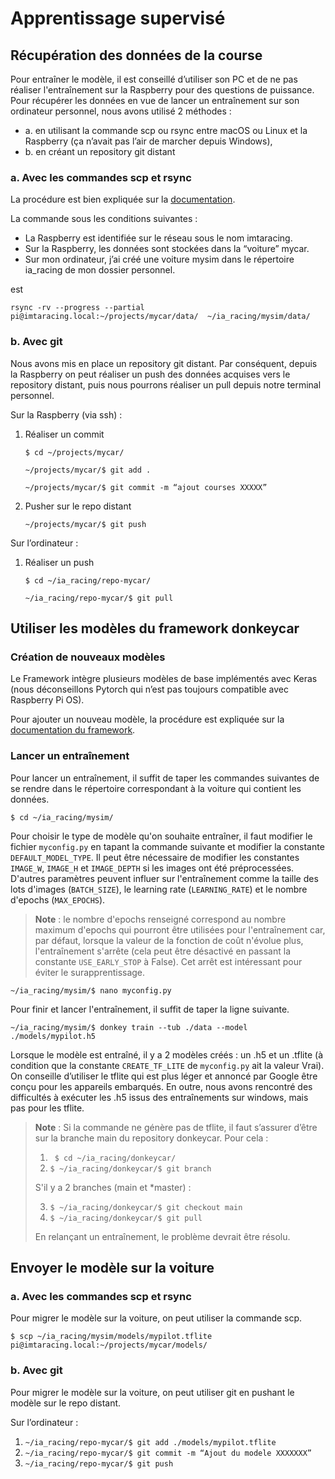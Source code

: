 # Apprentissage supervisé

## Récupération des données de la course
Pour entraîner le modèle, il est conseillé d’utiliser son PC et de ne pas réaliser l'entraînement sur la Raspberry pour des questions de puissance. Pour récupérer les données en vue de lancer un entraînement sur son ordinateur personnel, nous avons utilisé 2 méthodes :

- a. en utilisant la commande scp ou rsync entre macOS ou Linux et la Raspberry (ça n’avait pas l’air de marcher depuis Windows), 
- b. en créant un repository git distant

### a. Avec les commandes scp et rsync
La procédure est bien expliquée sur la [documentation](https://docs.donkeycar.com/guide/deep_learning/train_autopilot/). 

La commande sous les conditions suivantes :

- La Raspberry est identifiée sur le réseau sous le nom imtaracing.
- Sur la Raspberry, les données sont stockées dans la “voiture” mycar.
- Sur mon ordinateur, j’ai créé une voiture mysim dans le répertoire ia_racing de mon dossier personnel.

est 

```
rsync -rv --progress --partial pi@imtaracing.local:~/projects/mycar/data/  ~/ia_racing/mysim/data/
```

### b. Avec git
Nous avons mis en place un repository git distant. Par conséquent, depuis la Raspberry on peut réaliser un push des données acquises vers le repository distant, puis nous pourrons réaliser un pull depuis notre terminal personnel.

Sur la Raspberry (via ssh) :
1. Réaliser un commit
    
    ```
    $ cd ~/projects/mycar/    
    ```

    ```
    ~/projects/mycar/$ git add .
    ```

    ```
    ~/projects/mycar/$ git commit -m “ajout courses XXXXX” 
    ```
 
2. Pusher sur le repo distant

    ```
    ~/projects/mycar/$ git push
    ```

Sur l’ordinateur :

1. Réaliser un push

    ```
    $ cd ~/ia_racing/repo-mycar/
    ```

    ```
    ~/ia_racing/repo-mycar/$ git pull
    ```

## Utiliser les modèles du framework donkeycar

### Création de nouveaux modèles
Le Framework intègre plusieurs modèles de base implémentés avec Keras (nous déconseillons Pytorch qui n’est pas toujours compatible avec Raspberry Pi OS).

Pour ajouter un nouveau modèle, la procédure est expliquée sur la [documentation du framework](https://docs.donkeycar.com/dev_guide/model/).


### Lancer un entraînement
Pour lancer un entraînement, il suffit de taper les commandes suivantes de se rendre dans le répertoire correspondant à la voiture qui contient les données.

```
$ cd ~/ia_racing/mysim/
```

Pour choisir le type de modèle qu'on souhaite entraîner, il faut modifier le fichier ```myconfig.py``` en tapant la commande suivante et modifier la constante ```DEFAULT_MODEL_TYPE```. Il peut être nécessaire de modifier les constantes ```IMAGE_W```, ```IMAGE_H``` et ```IMAGE_DEPTH``` si les images ont été préprocessées. D'autres paramètres peuvent influer sur l'entraînement comme la taille des lots d'images (```BATCH_SIZE```), le learning rate (```LEARNING_RATE```) et le nombre d'epochs (```MAX_EPOCHS```).

> __Note__ : le nombre d'epochs renseigné correspond au nombre maximum d'epochs qui pourront être utilisées pour l'entraînement car, par défaut, lorsque la valeur de la fonction de coût n'évolue plus, l'entraînement s'arrête (cela peut être désactivé en passant la constante ```USE_EARLY_STOP``` à False). Cet arrêt est intéressant pour éviter le surapprentissage.

```
~/ia_racing/mysim/$ nano myconfig.py
```

Pour finir et lancer l'entraînement, il suffit de taper la ligne suivante.

```
~/ia_racing/mysim/$ donkey train --tub ./data --model ./models/mypilot.h5
````

Lorsque le modèle est entraîné, il y a 2 modèles créés : un .h5 et un .tflite (à condition que la constante ```CREATE_TF_LITE``` de ```myconfig.py``` ait la valeur Vrai). On conseille d’utiliser le tflite qui est plus léger et annoncé par Google être conçu pour les appareils embarqués. En outre, nous avons rencontré des difficultés à exécuter les .h5 issus des entraînements sur windows, mais pas pour les tflite.

> __Note__ : Si la commande ne génère pas de tflite, il faut s’assurer d’être sur la branche main du repository donkeycar. Pour cela :
>
> 1. ``` $ cd ~/ia_racing/donkeycar/```
> 2. ``` $ ~/ia_racing/donkeycar/$ git branch ```
>
>S'il y a 2 branches (main et *master) :
>
> 3. ``` $ ~/ia_racing/donkeycar/$ git checkout main ```
> 4. ``` $ ~/ia_racing/donkeycar/$ git pull ```
>
> En relançant un entraînement, le problème devrait être résolu.


## Envoyer le modèle sur la voiture

### a. Avec les commandes scp et rsync

Pour migrer le modèle sur la voiture, on peut utiliser la commande scp.

```
$ scp ~/ia_racing/mysim/models/mypilot.tflite pi@imtaracing.local:~/projects/mycar/models/
````

### b. Avec git

Pour migrer le modèle sur la voiture, on peut utiliser git en pushant le modèle sur le repo distant.

Sur l’ordinateur :

1. ``` ~/ia_racing/repo-mycar/$ git add ./models/mypilot.tflite ```
2. ``` ~/ia_racing/repo-mycar/$ git commit -m “Ajout du modele XXXXXXX” ```
3. ``` ~/ia_racing/repo-mycar/$ git push ```
